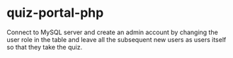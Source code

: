 # quiz-portal-php
Connect to MySQL server and create an admin account by changing the user role in the table and leave all the subsequent new users as users itself so that they take the quiz.

